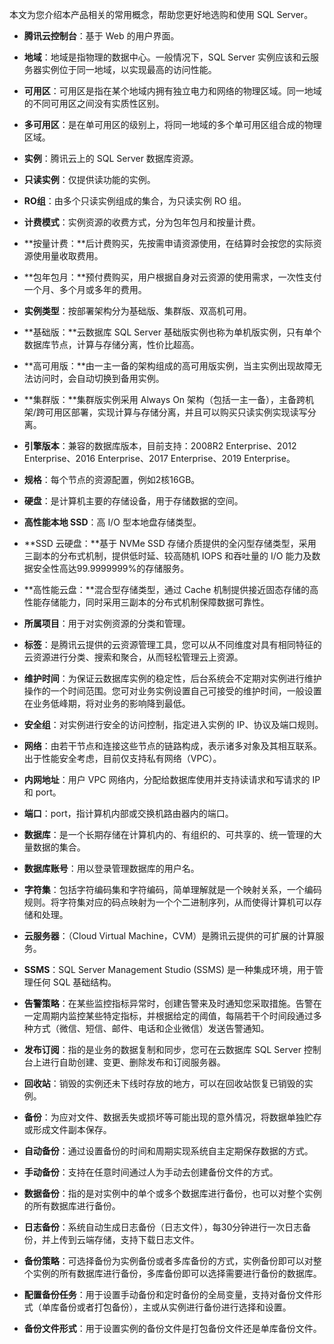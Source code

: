 本文为您介绍本产品相关的常用概念，帮助您更好地选购和使用 SQL Server。

- **腾讯云控制台**：基于 Web 的用户界面。

- **地域**：地域是指物理的数据中心。一般情况下，SQL Server 实例应该和云服务器实例位于同一地域，以实现最高的访问性能。
- **可用区**：可用区是指在某个地域内拥有独立电力和网络的物理区域。同一地域的不同可用区之间没有实质性区别。
- **多可用区**：是在单可用区的级别上，将同一地域的多个单可用区组合成的物理区域。
- **实例**：腾讯云上的 SQL Server 数据库资源。
- **只读实例**：仅提供读功能的实例。
- **RO组**：由多个只读实例组成的集合，为只读实例 RO 组。
- **计费模式**：实例资源的收费方式，分为包年包月和按量计费。
- **按量计费：**后计费购买，先按需申请资源使用，在结算时会按您的实际资源使用量收取费用。
- **包年包月：**预付费购买，用户根据自身对云资源的使用需求，一次性支付一个月、多个月或多年的费用。
- **实例类型**：按部署架构分为基础版、集群版、双高机可用。
- **基础版：**云数据库 SQL Server 基础版实例也称为单机版实例，只有单个数据库节点，计算与存储分离，性价比超高。
- **高可用版：**由一主一备的架构组成的高可用版实例，当主实例出现故障无法访问时，会自动切换到备用实例。
- **集群版：**集群版实例采用 Always On 架构（包括一主一备），主备跨机架/跨可用区部署，实现计算与存储分离，并且可以购买只读实例实现读写分离。
- **引擎版本**：兼容的数据库版本，目前支持：2008R2 Enterprise、2012 Enterprise、2016 Enterprise、2017 Enterprise、2019 Enterprise。
- **规格**：每个节点的资源配置，例如2核16GB。
- **硬盘**：是计算机主要的存储设备，用于存储数据的空间。
- **高性能本地 SSD**：高 I/O 型本地盘存储类型。
- **SSD 云硬盘：**基于 NVMe SSD 存储介质提供的全闪型存储类型，采用三副本的分布式机制，提供低时延、较高随机 IOPS 和吞吐量的 I/O 能力及数据安全性高达99.9999999%的存储服务。
- **高性能云盘：**混合型存储类型，通过 Cache 机制提供接近固态存储的高性能存储能力，同时采用三副本的分布式机制保障数据可靠性。
- **所属项目**：用于对实例资源的分类和管理。
- **标签**：是腾讯云提供的云资源管理工具，您可以从不同维度对具有相同特征的云资源进行分类、搜索和聚合，从而轻松管理云上资源。
- **维护时间**：为保证云数据库实例的稳定性，后台系统会不定期对实例进行维护操作的一个时间范围。您可对业务实例设置自己可接受的维护时间，一般设置在业务低峰期，将对业务的影响降到最低。
- **安全组**：对实例进行安全的访问控制，指定进入实例的 IP、协议及端口规则。
- **网络**：由若干节点和连接这些节点的链路构成，表示诸多对象及其相互联系。出于性能安全考虑，目前仅支持私有网络（VPC）。
- **内网地址**：用户 VPC 网络内，分配给数据库使用并支持读请求和写请求的 IP 和 port。
- **端口**：port，指计算机内部或交换机路由器内的端口。
- **数据库**：是一个长期存储在计算机内的、有组织的、可共享的、统一管理的大量数据的集合。
- **数据库账号**：用以登录管理数据库的用户名。
- **字符集**：包括字符编码集和字符编码，简单理解就是一个映射关系，一个编码规则。将字符集对应的码点映射为一个个二进制序列，从而使得计算机可以存储和处理。
- **云服务器**：（Cloud Virtual Machine，CVM）是腾讯云提供的可扩展的计算服务。
- **SSMS**：SQL Server Management Studio (SSMS) 是一种集成环境，用于管理任何 SQL 基础结构。

- **告警策略**：在某些监控指标异常时，创建告警来及时通知您采取措施。告警在一定周期内监控某些特定指标，并根据给定的阈值，每隔若干个时间段通过多种方式（微信、短信、邮件、电话和企业微信）发送告警通知。
- **发布订阅**：指的是业务的数据复制和同步，您可在云数据库 SQL Server 控制台上进行自助创建、变更、删除发布和订阅服务器。
- **回收站**：销毁的实例还未下线时存放的地方，可以在回收站恢复已销毁的实例。
- **备份**：为应对文件、数据丢失或损坏等可能出现的意外情况，将数据单独贮存或形成文件副本保存。
- **自动备份**：通过设置备份的时间和周期实现系统自主定期保存数据的方式。
- **手动备份**：支持在任意时间通过人为手动去创建备份文件的方式。
- **数据备份**：指的是对实例中的单个或多个数据库进行备份，也可以对整个实例的所有数据库进行备份。
- **日志备份**：系统自动生成日志备份（日志文件），每30分钟进行一次日志备份，并上传到云端存储，支持下载日志文件。
- **备份策略**：可选择备份为实例备份或者多库备份的方式，实例备份即可以对整个实例的所有数据库进行备份，多库备份即可以选择需要进行备份的数据库。
- **配置备份任务**：用于设置手动备份和定时备份的全局变量，支持对备份文件形式（单库备份或者打包备份），主或从实例进行备份进行选择和设置。
- **备份文件形式**：用于设置实例的备份文件是打包备份文件还是单库备份文件。

